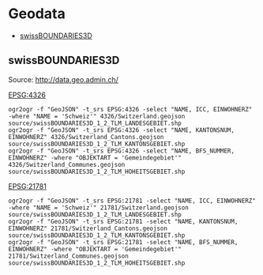 Geodata
=======

* [swissBOUNDARIES3D](#swissboundaries3d)

swissBOUNDARIES3D
-----------------

Source: http://data.geo.admin.ch/

[EPSG:4326](4326)

```batchfile
ogr2ogr -f "GeoJSON" -t_srs EPSG:4326 -select "NAME, ICC, EINWOHNERZ" -where "NAME = 'Schweiz'" 4326/Switzerland.geojson source/swissBOUNDARIES3D_1_2_TLM_LANDESGEBIET.shp
ogr2ogr -f "GeoJSON" -t_srs EPSG:4326 -select "NAME, KANTONSNUM, EINWOHNERZ" 4326/Switzerland_Cantons.geojson source/swissBOUNDARIES3D_1_2_TLM_KANTONSGEBIET.shp
ogr2ogr -f "GeoJSON" -t_srs EPSG:4326 -select "NAME, BFS_NUMMER, EINWOHNERZ" -where "OBJEKTART = 'Gemeindegebiet'" 4326/Switzerland_Communes.geojson source/swissBOUNDARIES3D_1_2_TLM_HOHEITSGEBIET.shp
```

[EPSG:21781](21781)

```batchfile
ogr2ogr -f "GeoJSON" -t_srs EPSG:21781 -select "NAME, ICC, EINWOHNERZ" -where "NAME = 'Schweiz'" 21781/Switzerland.geojson source/swissBOUNDARIES3D_1_2_TLM_LANDESGEBIET.shp
ogr2ogr -f "GeoJSON" -t_srs EPSG:21781 -select "NAME, KANTONSNUM, EINWOHNERZ" 21781/Switzerland_Cantons.geojson source/swissBOUNDARIES3D_1_2_TLM_KANTONSGEBIET.shp
ogr2ogr -f "GeoJSON" -t_srs EPSG:21781 -select "NAME, BFS_NUMMER, EINWOHNERZ" -where "OBJEKTART = 'Gemeindegebiet'" 21781/Switzerland_Communes.geojson source/swissBOUNDARIES3D_1_2_TLM_HOHEITSGEBIET.shp
```
